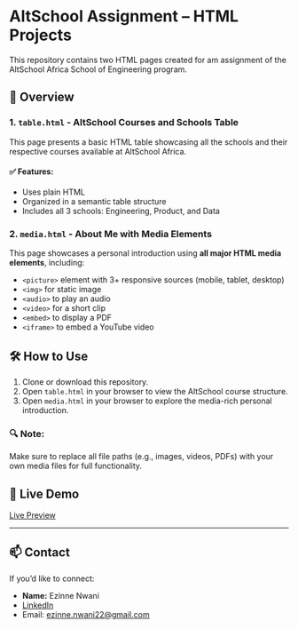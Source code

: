 # AltSchool Assignment – HTML Projects

This repository contains two HTML pages created for am assignment of the AltSchool Africa School of Engineering program.

## 📄 Overview

### 1. `table.html` - AltSchool Courses and Schools Table

This page presents a basic HTML table showcasing all the schools and their respective courses available at AltSchool Africa.

#### ✅ Features:
- Uses plain HTML
- Organized in a semantic table structure
- Includes all 3 schools: Engineering, Product, and Data

### 2. `media.html` - About Me with Media Elements

This page showcases a personal introduction using **all major HTML media elements**, including:

- `<picture>` element with 3+ responsive sources (mobile, tablet, desktop)
- `<img>` for static image
- `<audio>` to play an audio
- `<video>` for a short clip
- `<embed>` to display a PDF
- `<iframe>` to embed a YouTube video

## 🛠️ How to Use

1. Clone or download this repository.
2. Open `table.html` in your browser to view the AltSchool course structure.
3. Open `media.html` in your browser to explore the media-rich personal introduction.

### 🔍 Note:
Make sure to replace all file paths (e.g., images, videos, PDFs) with your own media files for full functionality.

## 🚀 Live Demo

[Live Preview](https://ezzzinne.github.io/Karatu-2/table.html)

---

## 📫 Contact

If you’d like to connect:

- **Name:** Ezinne Nwani   
- [LinkedIn](https://www.linkedin.com/in/ezinne-nwani/)  
- Email: ezinne.nwani22@gmail.com
